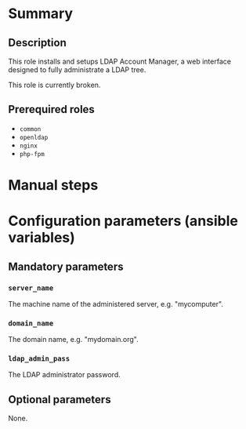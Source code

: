 # Summary

## Description

This role installs and setups LDAP Account Manager, a web interface designed to
fully administrate a LDAP tree.

This role is currently broken.

## Prerequired roles

- `common`
- `openldap`
- `nginx`
- `php-fpm`

# Manual steps

# Configuration parameters (ansible variables)

## Mandatory parameters

### `server_name`

The machine name of the administered server, e.g. "mycomputer".

### `domain_name`

The domain name, e.g. "mydomain.org".

### `ldap_admin_pass`

The LDAP administrator password.

## Optional parameters

None.

